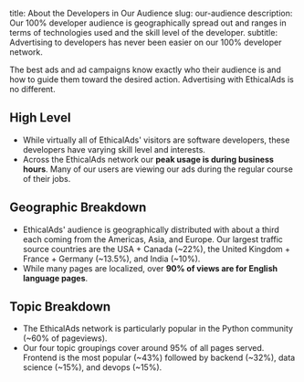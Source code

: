 title: About the Developers in Our Audience
slug: our-audience
description: Our 100% developer audience is geographically spread out and ranges in terms of technologies used and the skill level of the developer.
subtitle: Advertising to developers has never been easier on our 100% developer network.

The best ads and ad campaigns know exactly who their audience is
and how to guide them toward the desired action.
Advertising with EthicalAds is no different.


## High Level

* While virtually all of EthicalAds' visitors are software developers,
  these developers have varying skill level and interests.
* Across the EthicalAds network our **peak usage is during business hours**.
  Many of our users are viewing our ads during the regular course of their jobs.


## Geographic Breakdown

* EthicalAds' audience is geographically distributed
  with about a third each coming from the Americas, Asia, and Europe.
  Our largest traffic source countries are the USA + Canada (~22%), the United Kingdom + France + Germany (~13.5%), and India (~10%).
* While many pages are localized, over **90% of views are for English language pages**.


## Topic Breakdown

* The EthicalAds network is particularly popular in the Python community (~60% of pageviews).
* Our four topic groupings cover around 95% of all pages served.
  Frontend is the most popular (~43%) followed by backend (~32%), data science (~15%), and devops (~15%).
